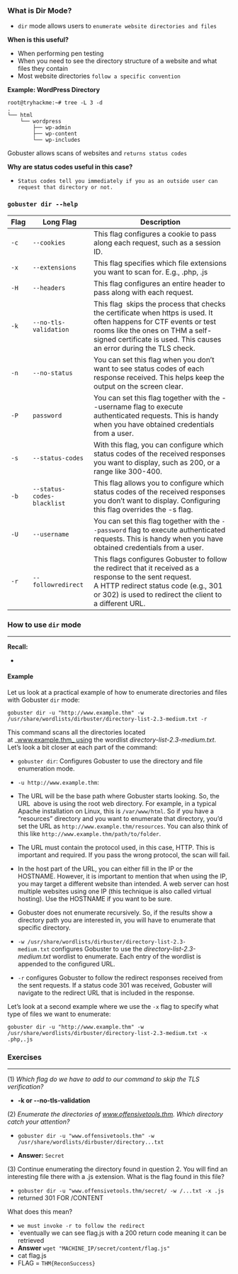 ### What is Dir Mode?
- `dir` mode allows users to `enumerate website directories and files`

**When is this useful?**
- When performing pen testing
- When you need to see the directory structure of a website and what files they contain
- Most website directories `follow a specific convention`

**Example: WordPress Directory**
```shell-session
root@tryhackme:~# tree -L 3 -d
.
└── html
    └── wordpress
        ├── wp-admin
        ├── wp-content
        └── wp-includes
```

Gobuster allows scans of websites and `returns status codes`

**Why are status codes useful in this case?**
- `Status codes tell you immediately if you as an outside user can request that directory or not.`


### `gobuster dir --help`

| Flag | Long Flag                  | Description                                                                                                                                                                                                                   |
| ---- | -------------------------- | ----------------------------------------------------------------------------------------------------------------------------------------------------------------------------------------------------------------------------- |
| `-c` | `--cookies`                | This flag configures a cookie to pass along each request, such as a session ID.                                                                                                                                               |
| `-x` | `--extensions`             | This flag specifies which file extensions you want to scan for. E.g., .php, .js                                                                                                                                               |
| `-H` | `--headers`                | This flag configures an entire header to pass along with each request.                                                                                                                                                        |
| `-k` | `--no-tls-validation`      | This flag  skips the process that checks the certificate when https is used. It often happens for CTF events or test rooms like the ones on THM a self-signed certificate is used. This causes an error during the TLS check. |
| `-n` | `--no-status`              | You can set this flag when you don’t want to see status codes of each response received. This helps keep the output on the screen clear.                                                                                      |
| `-P` | `password`                 | You can set this flag together with the --username flag to execute authenticated requests. This is handy when you have obtained credentials from a user.                                                                      |
| `-s` | `--status-codes`           | With this flag, you can configure which status codes of the received responses you want to display, such as 200, or a range like 300-400.                                                                                     |
| `-b` | `--status-codes-blacklist` | This flag allows you to configure which status codes of the received responses you don’t want to display. Configuring this flag overrides the -s flag.                                                                        |
| `-U` | `--username`               | You can set this flag together with the `--password` flag to execute authenticated requests. This is handy when you have obtained credentials from a user.                                                                    |
| `-r` | `--followredirect`         | This flags configures Gobuster to follow the redirect that it received as a response to the sent request. A HTTP redirect status code (e.g., 301 or 302) is used to redirect the client to a different URL.                   |


### How to use `dir` mode
------
**Recall:** 
- ````gobuster dir -u "http://www.example.thm" -w /path/to/wordlist

#### Example
Let us look at a practical example of how to enumerate directories and files with Gobuster `dir` mode:

```
gobuster dir -u "http://www.example.thm" -w /usr/share/wordlists/dirbuster/directory-list-2.3-medium.txt -r
```

  
This command scans all the directories located at _www.example.thm_ using the wordlist _directory-list-2.3-medium.txt_. Let’s look a bit closer at each part of the command:

- `gobuster dir`: Configures Gobuster to use the directory and file enumeration mode.
- `-u http://www.example.thm`:

- The URL will be the base path where Gobuster starts looking. So, the URL  above is using the root web directory. For example, in a typical Apache installation on Linux, this is `/var/www/html`. So if you have a “resources” directory and you want to enumerate that directory, you’d set the URL as `http://www.example.thm/resources`. You can also think of this like `http://www.example.thm/path/to/folder`.
- The URL must contain the protocol used, in this case, HTTP. This is important and required. If you pass the wrong protocol, the scan will fail.
- In the host part of the URL, you can either fill in the IP or the HOSTNAME. However, it is important to mention that when using the IP, you may target a different website than intended. A web server can host multiple websites using one IP (this technique is also called virtual hosting). Use the HOSTNAME if you want to be sure.
- Gobuster does not enumerate recursively. So, if the results show a directory path you are interested in, you will have to enumerate that specific directory.

- `-w /usr/share/wordlists/dirbuster/directory-list-2.3-medium.txt` configures Gobuster to use the _directory-list-2.3-medium.txt_ wordlist to enumerate. Each entry of the wordlist is appended to the configured URL.
- `-r` configures Gobuster to follow the redirect responses received from the sent requests. If a status code 301 was received, Gobuster will navigate to the redirect URL that is included in the response.  
    

Let’s look at a second example where we use the `-x` flag to specify what type of files we want to enumerate:

```
gobuster dir -u "http://www.example.thm" -w /usr/share/wordlists/dirbuster/directory-list-2.3-medium.txt -x .php,.js
```


### Exercises
---------
(1) *Which flag do we have to add to our command to skip the TLS verification?*
- **-k or --no-tls-validation**

(2) *Enumerate the directories of www.offensivetools.thm. Which directory catch your attention?*
- `gobuster dir -u "www.offensivetools.thm" -w /usr/share/wordlists/dirbuster/directory...txt`

- **Answer:** `Secret`


(3) Continue enumerating the directory found in question 2. You will find an interesting file there with a .js extension. What is the flag found in this file?
- `gobuster dir -u "www.offensivetools.thm/secret/ -w /...txt -x .js`
- returned 301 FOR /CONTENT

What does this mean?
- `we must invoke -r to follow the redirect`
- `eventually we can see flag.js with a 200 return code meaning it can be retrieved
- **Answer** `wget "MACHINE_IP/secret/content/flag.js"`
- cat flag.js
- FLAG = `THM{ReconSuccess}`
